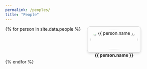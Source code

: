 ```yaml
---
permalink: /peoples/
title: "People"
---
```


<div class="gallery">
{% for person in site.data.people %}
  <div class="person-card">
    <img src="{{ person.image }}" alt="{{ person.name }}" class="person-img">
    <p class="person-name">{{ person.name }}</p>
  </div>
{% endfor %}
</div>

<style>
  .gallery {
    display: flex;
    flex-wrap: wrap;
    gap: 20px;
  }
  .person-card {
    width: 150px;
    text-align: center;
    border: 1px solid #ccc;
    padding: 10px;
    border-radius: 10px;
    box-shadow: 0 4px 6px rgba(0, 0, 0, 0.1);
    transition: transform 0.2s ease-in-out;
  }
  .person-card:hover {
    transform: scale(1.05);
  }
  .person-img {
    width: 100%;
    border-radius: 50%;
  }
  .person-name {
    margin-top: 10px;
    font-weight: bold;
  }
</style>
